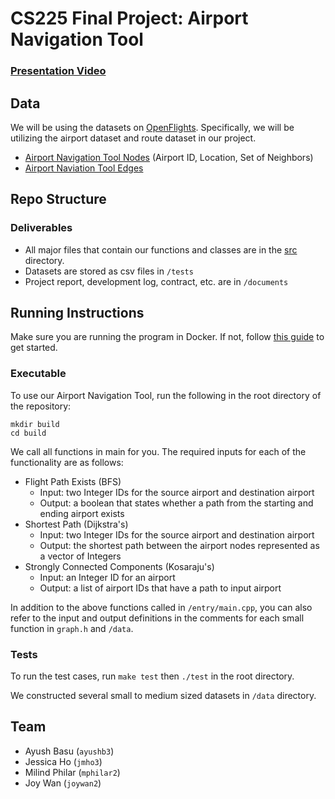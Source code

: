 # CS225 Final Project: Airport Navigation Tool
### [Presentation Video](URL)
## Data
We will be using the datasets on [OpenFlights](https://openflights.org/data.html). Specifically, we will be utilizing the airport dataset and route dataset in our project.
* [Airport Navigation Tool Nodes](https://raw.githubusercontent.com/jpatokal/openflights/master/data/airports.dat) (Airport ID, Location, Set of Neighbors)
* [Airport Naviation Tool Edges](https://raw.githubusercontent.com/jpatokal/openflights/master/data/routes.dat)

## Repo Structure
### Deliverables
* All major files that contain our functions and classes are in the [src](https://github.com/Milnil/cs225final-nerds/tree/main/src) directory.
* Datasets are stored as csv files in `/tests`
* Project report, development log, contract, etc. are in `/documents`

## Running Instructions
Make sure you are running the program in Docker. If not, follow [this guide](https://courses.engr.illinois.edu/cs225/sp2022/resources/own-machine/) to get started.

### Executable
To use our Airport Navigation Tool, run the following in the root directory of the repository:
```
mkdir build
cd build
```

We call all functions in main for you. The required inputs for each of the functionality are as follows:

* Flight Path Exists (BFS)
  * Input: two Integer IDs for the source airport and destination airport 
  * Output: a boolean that states whether a path from the starting and ending airport exists
* Shortest Path (Dijkstra's)
  * Input: two Integer IDs for the source airport and destination airport 
  * Output: the shortest path between the airport nodes represented as a vector of Integers
* Strongly Connected Components (Kosaraju's)
  * Input: an Integer ID for an airport
  * Output: a list of airport IDs that have a path to input airport

In addition to the above functions called in `/entry/main.cpp`, you can also refer to the input and output definitions in the comments for each small function in  `graph.h` and `/data`. 
### Tests
To run the test cases, run `make test` then `./test` in the root directory.

We constructed several small to medium sized datasets in `/data` directory.

 

## Team
*  Ayush Basu (` ayushb3 `)
*  Jessica Ho (` jmho3 `)
*  Milind Philar (` mphilar2 `)
*  Joy Wan (` joywan2 `)
